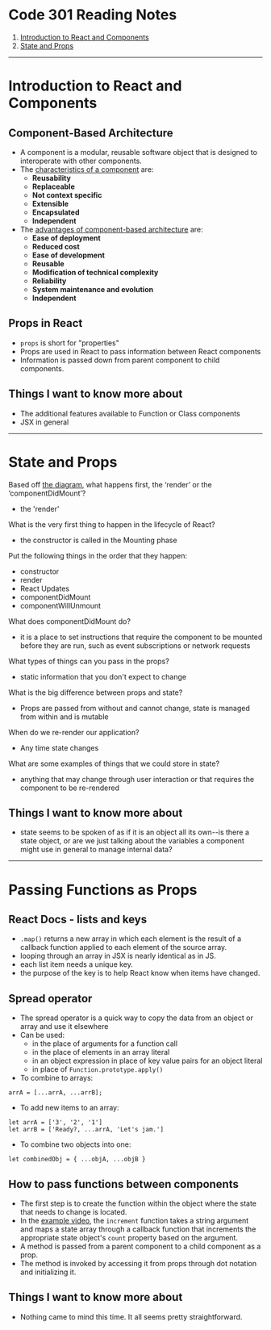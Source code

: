 # Code 301 Reading Notes

1. [Introduction to React and Components](code-301.md#introduction-to-react-and-components)
2. [State and Props](code-301.md#state-and-props)

---

# Introduction to React and Components

## Component-Based Architecture

 * A component is a modular, reusable software object that is designed to interoperate with other components.
 * The [characteristics of a component](https://www.tutorialspoint.com/software_architecture_design/component_based_architecture.htm#characteristics-of-components) are:
     * **Reusability**
     * **Replaceable**
     * **Not context specific**
     * **Extensible**
     * **Encapsulated**
     * **Independent**
 * The [advantages of component-based architecture](https://www.tutorialspoint.com/software_architecture_design/component_based_architecture.htm#advantages) are:
     * **Ease of deployment**
     * **Reduced cost**
     * **Ease of development**
     * **Reusable**
     * **Modification of technical complexity**
     * **Reliability**
     * **System maintenance and evolution**
     * **Independent**

## Props in React

* `props` is short for "properties"
* Props are used in React to pass information between React components
* Information is passed down from parent component to child components. 

## Things I want to know more about

* The additional features available to Function or Class components
* JSX in general

---

# State and Props

Based off [the diagram](https://miro.medium.com/max/1400/0*0saPKFiTUk6W3FYp), what happens first, the ‘render’ or the ‘componentDidMount’?
* the 'render'

What is the very first thing to happen in the lifecycle of React?
* the constructor is called in the Mounting phase

Put the following things in the order that they happen: 
* constructor 
* render 
* React Updates
* componentDidMount 
* componentWillUnmount 

What does componentDidMount do?
* it is a place to set instructions that require the component to be mounted before they are run, such as event subscriptions or network requests

What types of things can you pass in the props?
* static information that you don't expect to change

What is the big difference between props and state?
* Props are passed from without and cannot change, state is managed from within and is mutable

When do we re-render our application?
* Any time state changes

What are some examples of things that we could store in state?
* anything that may change through user interaction or that requires the component to be re-rendered

## Things I want to know more about
* state seems to be spoken of as if it is an object all its own--is there a state object, or are we just talking about the variables a component might use in general to manage internal data?

---

# Passing Functions as Props

## React Docs - lists and keys

* `.map()` returns a new array in which each element is the result of a callback function applied to each element of the source array.
* looping through an array in JSX is nearly identical as in JS.
* each list item needs a unique key.
* the purpose of the key is to help React know when items have changed.

## Spread operator

* The spread operator is a quick way to copy the data from an object or array and use it elsewhere
* Can be used:
    * in the place of arguments for a function call
    * in the place of elements in an array literal
    * in an object expression in place of key value pairs for an object literal
    * in place of `Function.prototype.apply()`
* To combine to arrays:
```
arrA = [...arrA, ...arrB];
```
* To add new items to an array:
```
let arrA = ['3', '2', '1']
let arrB = ['Ready?, ...arrA, 'Let's jam.']
```
* To combine two objects into one:
```
let combinedObj = { ...objA, ...objB } 
```

## How to pass functions between components

* The first step is to create the function within the object where the state that needs to change is located.
* In the [example video](https://www.youtube.com/watch?v=c05OL7XbwXU), the `increment` function takes a string argument and maps a state array through a callback function that increments the appropriate state object's `count` property based on the argument.
* A method is passed from a parent component to a child component as a prop.
* The method is invoked by accessing it from props through dot notation and initializing it.

## Things I want to know more about
* Nothing came to mind this time. It all seems pretty straightforward.

